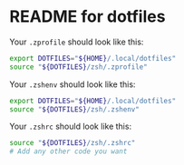 # README for dotfiles

Your `.zprofile` should look like this:

```sh
export DOTFILES="${HOME}/.local/dotfiles"
source "${DOTFILES}/zsh/.zprofile"
```

Your `.zshenv` should look like this:

```sh
export DOTFILES="${HOME}/.local/dotfiles"
source "${DOTFILES}/zsh/.zshenv"
```

Your `.zshrc` should look like this:

```sh
source "${DOTFILES}/zsh/.zshrc"
# Add any other code you want
```
